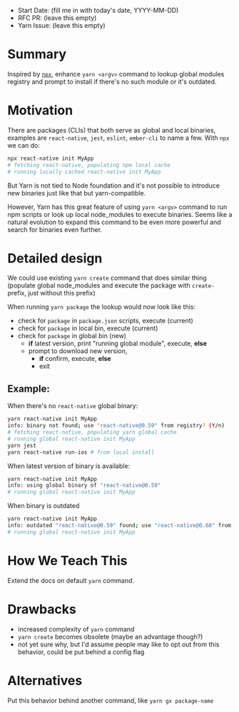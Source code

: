 - Start Date: (fill me in with today's date, YYYY-MM-DD)
- RFC PR: (leave this empty)
- Yarn Issue: (leave this empty)

# Summary

Inspired by [`npx`](https://medium.com/@maybekatz/introducing-npx-an-npm-package-runner-55f7d4bd282b), enhance `yarn <argv>` command to lookup global modules registry and prompt to install if there's no such module or it's outdated.

# Motivation

There are packages (CLIs) that both serve as global and local binaries, examples are `react-native`, `jest`, `eslint`, `ember-cli` to name a few.
With `npx` we can do:

```sh
npx react-native init MyApp
# fetching react-native, populating npm local cache
# running locally cached react-native init MyApp
```

But Yarn is not tied to Node foundation and it's not possible to introduce new binaries just like that but yarn-compatible.

However, Yarn has this great feature of using `yarn <argv>` command to run npm scripts or look up local node_modules to execute binaries. Seems like a natural evolution to expand this command to be even more powerful and search for binaries even further.

# Detailed design

We could use existing `yarn create` command that does similar thing (populate global node_modules and execute the package with `create-` prefix, just without this prefix)

When running `yarn package` the lookup would now look like this:

- check for `package` in `package.json` scripts, execute (current)
- check for `package` in local bin, execute (current)
- check for `package` in global bin (new)
  - __if__ latest version, print "running global module", execute, __else__
  - prompt to download new version,
    - __if__ confirm, execute, __else__
    - exit

## Example:

When there's no `react-native` global binary:

```sh
yarn react-native init MyApp
info: binary not found; use "react-native@0.59" from registry? (Y/n)
# fetching react-native, populating yarn global cache
# running global react-native init MyApp
yarn jest
yarn react-native run-ios # from local install
```

When latest version of binary is available:

```sh
yarn react-native init MyApp
info: using global binary of "react-native@0.59"
# running global react-native init MyApp
```

When binary is outdated

```sh
yarn react-native init MyApp
info: outdated "react-native@0.59" found; use "react-native@0.60" from registry? (Y/n)
# running global react-native init MyApp
```

# How We Teach This

Extend the docs on default `yarn` command.

# Drawbacks

- increased complexity of `yarn` command
- `yarn create` becomes obsolete (maybe an advantage though?)
- not yet sure why, but I'd assume people may like to opt out from this behavior, could be put behind a config flag


# Alternatives

Put this behavior behind another command, like `yarn gx package-name`
